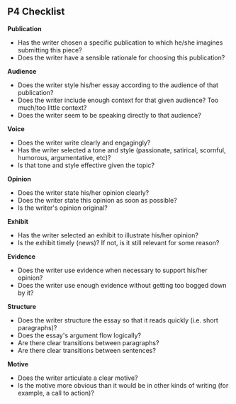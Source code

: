 ## P4 Checklist

**Publication**
- Has the writer chosen a specific publication to which he/she imagines submitting this piece?
- Does the writer have a sensible rationale for choosing this publication?

**Audience**
- Does the writer style his/her essay according to the audience of that publication?
- Does the writer include enough context for that given audience? Too much/too little context?
- Does the writer seem to be speaking directly to that audience?

**Voice**
- Does the writer write clearly and engagingly?
- Has the writer selected a tone and style (passionate, satirical, scornful, humorous, argumentative, etc)?
- Is that tone and style effective given the topic?

**Opinion**
- Does the writer state his/her opinion clearly?
- Does the writer state this opinion as soon as possible?
- Is the writer's opinion original? 

**Exhibit**
- Has the writer selected an exhibit to illustrate his/her opinion?
- Is the exhibit timely (news)? If not, is it still relevant for some reason?

**Evidence**
- Does the writer use evidence when necessary to support his/her opinion?
- Does the writer use enough evidence without getting too bogged down by it?

**Structure**
- Does the writer structure the essay so that it reads quickly (i.e. short paragraphs)?
- Does the essay's argument flow logically?
- Are there clear transitions between paragraphs?
- Are there clear transitions between sentences?

**Motive**
- Does the writer articulate a clear motive?
- Is the motive more obvious than it would be in other kinds of writing (for example, a call to action)?
